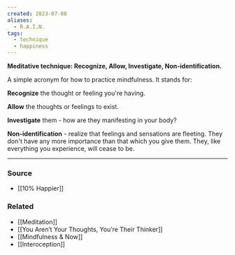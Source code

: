 ```yaml
---
created: 2023-07-08
aliases:
  - R.A.I.N.
tags:
  - technique
  - happiness
---
```

**Meditative technique: Recognize, Allow, Investigate, Non-identification.**

A simple acronym for how to practice mindfulness. It stands for:

**Recognize** the thought or feeling you're having.

**Allow** the thoughts or feelings to exist.

**Investigate** them - how are they manifesting in your body?

**Non-identification** - realize that feelings and sensations are fleeting. They don't have any more importance than that which you give them. They, like everything you experience, will cease to be.

****
### Source
- [[10% Happier]]

### Related
- [[Meditation]] 
- [[You Aren’t Your Thoughts, You’re Their Thinker]] 
- [[Mindfulness & Now]]
- [[Interoception]]